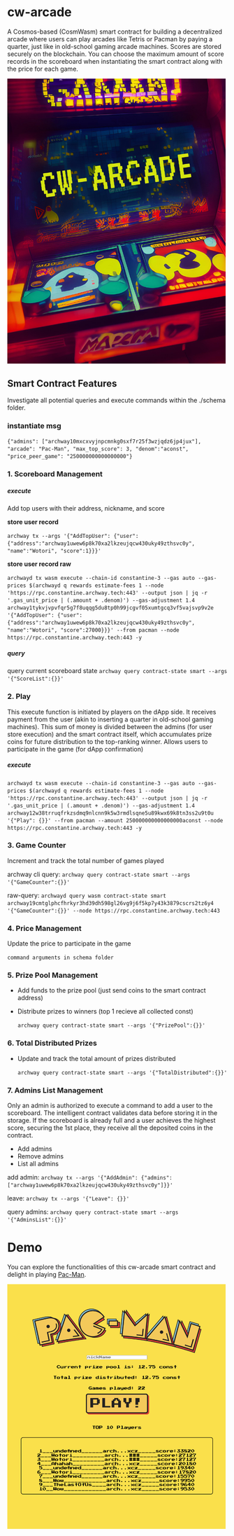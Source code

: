 # cw-arcade

A Cosmos-based (CosmWasm) smart contract for building a decentralized arcade where users can play arcades like Tetris or
Pacman by paying a quarter, just like in old-school gaming arcade machines. Scores are stored securely on the
blockchain. You can choose the maximum amount of score records in the scoreboard when instantiating the smart contract
along with the price for each game.

<!-- ![alt cw-arcade](cw-arcade.jpg) -->
<img src="cw-arcade.jpg" width="500" />

## Smart Contract Features

Investigate all potential queries and execute commands within the ./schema folder.

### instantiate msg

`{"admins": ["archway10mxcxvyjnpcmnkg0sxf7r25f3wzjqdz6jp4jux"], "arcade": "Pac-Man", "max_top_score": 3, "denom":"aconst", "price_peer_game": "250000000000000000"}`

### 1. Scoreboard Management

##### execute

Add top users with their address, nickname, and score
  
  **store user record**
  
  `archway tx --args '{"AddTopUser": {"user": {"address":"archway1uwew6p8k70xa2lkzeujqcw430uky49zthsvc0y", "name":"Wotori", "score":1}}}'`

  **store user record raw**
  
  `archwayd tx wasm execute --chain-id constantine-3 --gas auto --gas-prices $(archwayd q rewards estimate-fees 1 --node 'https://rpc.constantine.archway.tech:443' --output json | jq -r '.gas_unit_price | (.amount + .denom)') --gas-adjustment 1.4 archway1tykvjvpvfqr5g7f8uqqg5du8tp0h99jcgvf05xumtgcq3vf5vajsvp9v2e  '{"AddTopUser": {"user": {"address":"archway1uwew6p8k70xa2lkzeujqcw430uky49zthsvc0y", "name":"Wotori", "score":27000}}}' --from pacman --node https://rpc.constantine.archway.tech:443 -y`

##### query

query current scoreboard state
  `archway query contract-state smart --args '{"ScoreList":{}}'`

### 2. Play

This execute function is initiated by players on the dApp side. It receives payment from the user (akin to inserting a
quarter in old-school gaming machines). This sum of money is divided between the admins (for user store execution) and
the smart contract itself, which accumulates prize coins for future distribution to the top-ranking winner. Allows users to participate in the game (for dApp confirmation)

##### execute

`archwayd tx wasm execute --chain-id constantine-3 --gas auto --gas-prices $(archwayd q rewards estimate-fees 1 --node 'https://rpc.constantine.archway.tech:443' --output json | jq -r '.gas_unit_price | (.amount + .denom)') --gas-adjustment 1.4 archway12w38trruqfrkzsdmq9nlcnn9k5w3rmdlsqne5u89kwx69k8tn3ss2u9t0u '{"Play": {}}' --from pacman --amount 250000000000000000aconst --node https://rpc.constantine.archway.tech:443 -y`

### 3. Game Counter
Increment and track the total number of games played

archway cli query:
`archway query contract-state smart --args '{"GameCounter":{}}'`

raw-query:
`archwayd query wasm contract-state smart archway19cmtglphcfhrkyr3hd39dh598gl26vg9j6f5kp7y43k3879cscrs2tz6y4 '{"GameCounter":{}}' --node https://rpc.constantine.archway.tech:443`

### 4. Price Management

Update the price to participate in the game

  `command arguments in schema folder`

### 5. Prize Pool Management

- Add funds to the prize pool (just send coins to the smart contract address)
- Distribute prizes to winners (top 1 recieve all collected const)
  
  `archway query contract-state smart --args '{"PrizePool":{}}'`

### 6. Total Distributed Prizes

- Update and track the total amount of prizes distributed
  
  `archway query contract-state smart --args '{"TotalDistributed":{}}'`

### 7. Admins List Management

Only an admin is authorized to execute a command to add a user to the scoreboard. The intelligent contract validates
data before storing it in the storage. If the scoreboard is already full and a user achieves the highest score, securing
the 1st place, they receive all the deposited coins in the contract.

- Add admins
- Remove admins
- List all admins

add admin:
`archway tx --args '{"AddAdmin": {"admins": ["archway1uwew6p8k70xa2lkzeujqcw430uky49zthsvc0y"]}}'`

leave:
`archway tx --args '{"Leave": {}}'`

query admins:
`archway query contract-state smart --args '{"AdminsList":{}}'`

# Demo

You can explore the functionalities of this cw-arcade smart contract and delight in
playing [Pac-Man](https://wotori.github.io/arcade-pacman/).

<!-- [![alet pac-man demo](pac-man-demo.png)](https://wotori.github.io/arcade-pacman/) -->
<a href="https://wotori.github.io/arcade-pacman/">
<img src="pac-man-demo.png" width="500px" />
</a>
